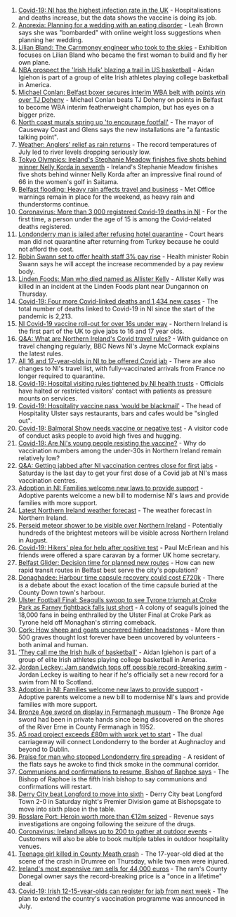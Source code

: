 1. [Covid-19: NI has the highest infection rate in the UK](https://www.bbc.co.uk/news/world-europe-58124142) - Hospitalisations and deaths increase, but the data shows the vaccine is doing its job.
2. [Anorexia: Planning for a wedding with an eating disorder](https://www.bbc.co.uk/news/uk-northern-ireland-57841203) - Leah Brown says she was "bombarded" with online weight loss suggestions when planning her wedding.
3. [Lilian Bland: The Carnmoney engineer who took to the skies](https://www.bbc.co.uk/news/uk-northern-ireland-58060274) - Exhibition focuses on Lilian Bland who became the first woman to build and fly her own plane.
4. [NBA prospect the 'Irish Hulk' blazing a trail in US basketball](https://www.bbc.co.uk/news/world-europe-58017675) - Aidan Igiehon is part of a group of elite Irish athletes playing college basketball in America.
5. [Michael Conlan: Belfast boxer secures interim WBA belt with points win over TJ Doheny](https://www.bbc.co.uk/sport/boxing/58124639) - Michael Conlan beats TJ Doheny on points in Belfast to become WBA interim featherweight champion, but has eyes on a bigger prize.
6. [North coast murals spring up 'to encourage footfall'](https://www.bbc.co.uk/news/uk-northern-ireland-58112419) - The mayor of Causeway Coast and Glens says the new installations are "a fantastic talking point".
7. [Weather: Anglers' relief as rain returns](https://www.bbc.co.uk/news/uk-northern-ireland-58115345) - The record temperatures of July led to river levels dropping seriously low.
8. [Tokyo Olympics: Ireland's Stephanie Meadow finishes five shots behind winner Nelly Korda in seventh](https://www.bbc.co.uk/sport/olympics/58126752) - Ireland's Stephanie Meadow finishes five shots behind winner Nelly Korda after an impressive final round of 66 in the women's golf in Saitama.
9. [Belfast flooding: Heavy rain affects travel and business](https://www.bbc.co.uk/news/uk-northern-ireland-58116693) - Met Office warnings remain in place for the weekend, as heavy rain and thunderstorms continue.
10. [Coronavirus: More than 3,000 registered Covid-19 deaths in NI](https://www.bbc.co.uk/news/uk-northern-ireland-58112415) - For the first time, a person under the age of 15 is among the Covid-related deaths registered.
11. [Londonderry man is jailed after refusing hotel quarantine](https://www.bbc.co.uk/news/uk-northern-ireland-foyle-west-58119663) - Court hears man did not quarantine after returning from Turkey because he could not afford the cost.
12. [Robin Swann set to offer health staff 3% pay rise](https://www.bbc.co.uk/news/uk-northern-ireland-58114231) - Health minister Robin Swann says he will accept the increase recommended by a pay review body.
13. [Linden Foods: Man who died named as Allister Kelly](https://www.bbc.co.uk/news/uk-northern-ireland-58113728) - Allister Kelly was killed in an incident at the Linden Foods plant near Dungannon on Thursday.
14. [Covid-19: Four more Covid-linked deaths and 1,434 new cases](https://www.bbc.co.uk/news/uk-northern-ireland-58119813) - The total number of deaths linked to Covid-19 in NI since the start of the pandemic is 2,213.
15. [NI Covid-19 vaccine roll-out for over 16s under way](https://www.bbc.co.uk/news/uk-northern-ireland-58105372) - Northern Ireland is the first part of the UK to give jabs to 16 and 17 year olds.
16. [Q&A: What are Northern Ireland's Covid travel rules?](https://www.bbc.co.uk/news/uk-northern-ireland-56833342) - With guidance on travel changing regularly, BBC News NI's Jayne McCormack explains the latest rules.
17. [All 16 and 17-year-olds in NI to be offered Covid jab](https://www.bbc.co.uk/news/uk-northern-ireland-58090121) - There are also changes to NI's travel list, with fully-vaccinated arrivals from France no longer required to quarantine.
18. [Covid-19: Hospital visiting rules tightened by NI health trusts](https://www.bbc.co.uk/news/uk-northern-ireland-58088267) - Officials have halted or restricted visitors' contact with patients as pressure mounts on services.
19. [Covid-19: Hospitality vaccine pass 'would be blackmail'](https://www.bbc.co.uk/news/uk-northern-ireland-58084640) - The head of Hospitality Ulster says restaurants, bars and cafes would be "singled out".
20. [Covid-19: Balmoral Show needs vaccine or negative test](https://www.bbc.co.uk/news/uk-northern-ireland-58088145) - A visitor code of conduct asks people to avoid high fives and hugging.
21. [Covid-19: Are NI's young people resisting the vaccine?](https://www.bbc.co.uk/news/uk-northern-ireland-57975927) - Why do vaccination numbers among the under-30s in Northern Ireland remain relatively low?
22. [Q&A: Getting jabbed after NI vaccination centres close for first jabs](https://www.bbc.co.uk/news/uk-northern-ireland-politics-57986801) - Saturday is the last day to get your first dose of a Covid jab at NI's mass vaccination centres.
23. [Adoption in NI: Families welcome new laws to provide support](https://www.bbc.co.uk/news/uk-northern-ireland-politics-56324095) - Adoptive parents welcome a new bill to modernise NI's laws and provide families with more support.
24. [Latest Northern Ireland weather forecast](https://www.bbc.co.uk/news/uk-northern-ireland-26018439) - The weather forecast in Northern Ireland.
25. [Perseid meteor shower to be visible over Northern Ireland](https://www.bbc.co.uk/news/uk-northern-ireland-58090973) - Potentially hundreds of the brightest meteors will be visible across Northern Ireland in August.
26. [Covid-19: Hikers' plea for help after positive test](https://www.bbc.co.uk/news/uk-northern-ireland-58075183) - Paul McErlean and his friends were offered a spare caravan by a former UK home secretary.
27. [Belfast Glider: Decision time for planned new routes](https://www.bbc.co.uk/news/uk-northern-ireland-politics-58005194) - How can new rapid transit routes in Belfast best serve the city's population?
28. [Donaghadee: Harbour time capsule recovery could cost £720k](https://www.bbc.co.uk/news/uk-northern-ireland-58034552) - There is a debate about the exact location of the time capsule buried at the County Down town's harbour.
29. [Ulster Football Final: Seagulls swoop to see Tyrone triumph at Croke Park as Farney fightback falls just short](https://www.bbc.co.uk/sport/gaelic-games/58047181) - A colony of seagulls joined the 18,000 fans in being enthralled by the Ulster Final at Croke Park as Tyrone held off Monaghan's stirring comeback.
30. [Cork: How sheep and goats uncovered hidden headstones](https://www.bbc.co.uk/news/world-europe-58026027) - More than 500 graves thought lost forever have been uncovered by volunteers - both animal and human.
31. ['They call me the Irish hulk of basketball'](https://www.bbc.co.uk/news/world-europe-58017676) - Aidan Igiehon is part of a group of elite Irish athletes playing college basketball in America.
32. [Jordan Leckey: Jam sandwich tops off possible record-breaking swim](https://www.bbc.co.uk/news/uk-northern-ireland-58121247) - Jordan Leckey is waiting to hear if he's officially set a new record for a swim from NI to Scotland.
33. [Adoption in NI: Families welcome new laws to provide support](https://www.bbc.co.uk/news/uk-northern-ireland-58117985) - Adoptive parents welcome a new bill to modernise NI's laws and provide families with more support.
34. [Bronze Age sword on display in Fermanagh museum](https://www.bbc.co.uk/news/uk-northern-ireland-58093268) - The Bronze Age sword had been in private hands since being discovered on the shores of the River Erne in County Fermanagh in 1952.
35. [A5 road project exceeds £80m with work yet to start](https://www.bbc.co.uk/news/uk-northern-ireland-58090116) - The dual carriageway will connect Londonderry to the border at Aughnacloy and beyond to Dublin.
36. [Praise for man who stopped Londonderry fire spreading](https://www.bbc.co.uk/news/uk-northern-ireland-foyle-west-58057183) - A resident of the flats says he awoke to find thick smoke in the communal corridor.
37. [Communions and confirmations to resume, Bishop of Raphoe says](https://www.bbc.co.uk/news/world-europe-58054520) - The Bishop of Raphoe is the fifth Irish bishop to say communions and confirmations will restart.
38. [Derry City beat Longford to move into sixth](https://www.bbc.co.uk/sport/football/58022304) - Derry City beat Longford Town 2-0 in Saturday night's Premier Division game at Bishopsgate to move into sixth place in the table.
39. [Rosslare Port: Heroin worth more than €12m seized](https://www.bbc.co.uk/news/world-europe-58113729) - Revenue says investigations are ongoing following the seizure of the drugs.
40. [Coronavirus: Ireland allows up to 200 to gather at outdoor events](https://www.bbc.co.uk/news/world-europe-58116692) - Customers will also be able to book multiple tables in outdoor hospitality venues.
41. [Teenage girl killed in County Meath crash](https://www.bbc.co.uk/news/world-europe-58112411) - The 17-year-old died at the scene of the crash in Drumree on Thursday, while two men were injured.
42. [Ireland's most expensive ram sells for 44,000 euros](https://www.bbc.co.uk/news/uk-northern-ireland-foyle-west-58098328) - The ram's County Donegal owner says the record-breaking price is a "once in a lifetime" deal.
43. [Covid-19: Irish 12-15-year-olds can register for jab from next week](https://www.bbc.co.uk/news/world-europe-58102051) - The plan to extend the country's vaccination programme was announced in July.

